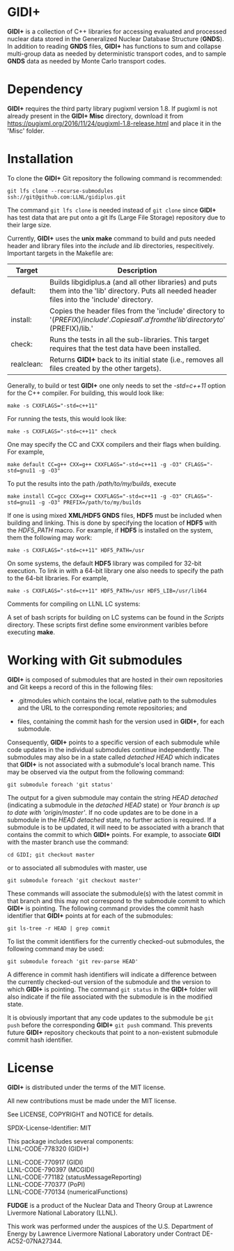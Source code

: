 # GIDI+

**GIDI+** is a collection of C++ libraries for accessing evaluated and processed nuclear data stored in the 
Generalized Nuclear Database Structure (**GNDS**).  In addition to reading **GNDS** files, **GIDI+** has functions to 
sum and collapse multi-group data as needed by deterministic transport codes, and to sample **GNDS** data as needed by
Monte Carlo transport codes.

# Dependency

**GIDI+** requires the third party library pugixml version 1.8.  If pugixml is not already present in the **GIDI+ Misc**
directory, download it from https://pugixml.org/2016/11/24/pugixml-1.8-release.html and place it in the 'Misc' folder.

# Installation

To clone the **GIDI+** Git repository the following command is recommended:
```
git lfs clone --recurse-submodules ssh://git@github.com:LLNL/gidiplus.git
```

The command `git lfs clone` is needed instead of `git clone` since **GIDI+** has test data that are put onto
a git lfs (Large File Storage) repository due to their large size.

Currently, **GIDI+** uses the **unix make** command to build and puts needed header and library files into the *include* and
*lib* directories, respecitively. Important targets in the Makefile are:

| Target     | Description
|------------|------------
| default:   | Builds libgidiplus.a (and all other libraries) and puts them into the 'lib' directory. Puts all needed header files into the 'include' directory.
| install:   | Copies the header files from the 'include' directory to '$(PREFIX)/include'. Copies all '.a' from the 'lib' directory to '$(PREFIX)/lib.'
| check:     | Runs the tests in all the sub-libraries. This target requires that the test data have been installed.
| realclean: | Returns **GIDI+** back to its initial state (i.e., removes all files created by the other targets).

Generally, to build or test **GIDI+** one only needs to set the *-std=c++11* option for the C++ compiler. For building, this would look like:
```
make -s CXXFLAGS="-std=c++11"
```

For running the tests, this would look like:
```
make -s CXXFLAGS="-std=c++11" check
```

One may specify the CC and CXX compilers and their flags when building. For example,
```
make default CC=g++ CXX=g++ CXXFLAGS="-std=c++11 -g -O3" CFLAGS="-std=gnu11 -g -O3"
```

To put the results into the path */path/to/my/builds*, execute
```
make install CC=gcc CXX=g++ CXXFLAGS="-std=c++11 -g -O3" CFLAGS="-std=gnu11 -g -O3" PREFIX=/path/to/my/builds
```

If one is using mixed **XML/HDF5 GNDS** files, **HDF5** must be included when building and linking. This is done by specifying the location
of **HDF5** with the *HDF5_PATH* macro. For example, if **HDF5** is installed on the system, them the following may work:
```
make -s CXXFLAGS="-std=c++11" HDF5_PATH=/usr
```

On some systems, the default **HDF5** library was compiled for 32-bit execution. To link in with a 64-bit library one also needs
to specify the path to the 64-bit libraries. For example,
```
make -s CXXFLAGS="-std=c++11" HDF5_PATH=/usr HDF5_LIB=/usr/lib64
```

Comments for compiling on LLNL LC systems:

A set of bash scripts for building on LC systems can be found in the *Scripts* directory.
These scripts first define some environment varibles before executing **make**.

# Working with Git submodules

**GIDI+** is composed of submodules that are hosted in their own repositories and Git keeps a record of this in the following files:

- .gitmodules which contains the local, relative path to the submodules and the URL to the corresponding 
        remote repositories; and

- files, containing the commit hash for the version used in **GIDI+**, for each submodule.

Consequently, **GIDI+** points to a specific version of each submodule while code updates in the individual submodules continue independently. 
The submodules may also be in a state called *detached HEAD* which indicates that **GIDI+** is not associated with a submodule's local branch name. 
This may be observed via the output from the following command:
```
git submodule foreach 'git status'
```

The output for a given submodule may contain the string *HEAD detached* (indicating a submodule in the *detached HEAD* state) or 
*Your branch is up to date with 'origin/master'*. If no code updates are to be done in a submodule in the *HEAD detached* state, no further 
action is required. If a submodule is to be updated, it will need to be associated with a branch that contains the commit to which **GIDI+**
points. For example, to associate **GIDI** with the master branch use the command:
```
cd GIDI; git checkout master
```

or to associated all submodules with master, use
```
git submodule foreach 'git checkout master'
```

These commands will associate the submodule(s) with the latest commit in that branch and this may not correspond to the submodule commit to which 
**GIDI+** is pointing. The following command provides the commit hash identifier that **GIDI+** points at for each of the submodules:
```
git ls-tree -r HEAD | grep commit
```

To list the commit identifiers for the currently checked-out submodules, the following command may be used:
```
git submodule foreach 'git rev-parse HEAD'
```

A difference in commit hash identifiers will indicate a difference between the currently checked-out version of the submodule and the version to 
which **GIDI+** is pointing. The command `git status` in the **GIDI+** folder will also indicate if the file associated with the submodule is in 
the modified state.

It is obviously important that any code updates to the submodule be `git push` before the corresponding **GIDI+** `git push` command. This prevents 
future **GIDI+** repository checkouts that point to a non-existent submodule commit hash identifier.

# License

**GIDI+** is distributed under the terms of the MIT license.

All new contributions must be made under the MIT license.

See LICENSE, COPYRIGHT and NOTICE for details.

SPDX-License-Identifier: MIT

This package includes several components: \
LLNL-CODE-778320	(GIDI+)

LLNL-CODE-770917	(GIDI) \
LLNL-CODE-790397	(MCGIDI) \
LLNL-CODE-771182	(statusMessageReporting) \
LLNL-CODE-770377	(PoPI) \
LLNL-CODE-770134	(numericalFunctions)

**FUDGE** is a product of the Nuclear Data and Theory Group at Lawrence Livermore National Laboratory (LLNL).

This work was performed under the auspices of the U.S. Department of Energy by Lawrence Livermore National
Laboratory under Contract DE-AC52-07NA27344.

